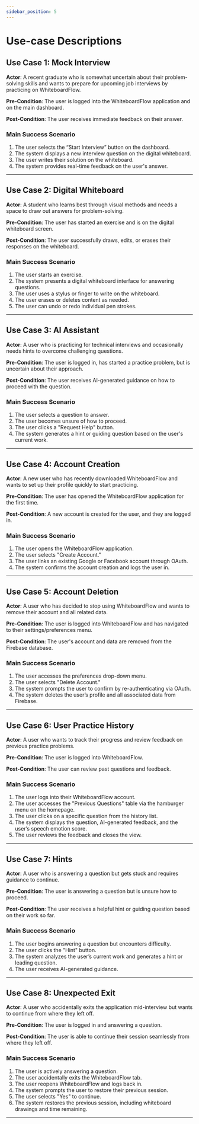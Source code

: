 ```yaml
---
sidebar_position: 5
---
```


# Use-case Descriptions

## Use Case 1: Mock Interview

**Actor**: A recent graduate who is somewhat uncertain about their problem-solving skills and wants to prepare for upcoming job interviews by practicing on WhiteboardFlow.

**Pre-Condition**: The user is logged into the WhiteboardFlow application and on the main dashboard.

**Post-Condition**: The user receives immediate feedback on their answer.

### Main Success Scenario
1. The user selects the “Start Interview” button on the dashboard.
2. The system displays a new interview question on the digital whiteboard.
3. The user writes their solution on the whiteboard.
4. The system provides real-time feedback on the user's answer.

---

## Use Case 2: Digital Whiteboard

**Actor**: A student who learns best through visual methods and needs a space to draw out answers for problem-solving.

**Pre-Condition**: The user has started an exercise and is on the digital whiteboard screen.

**Post-Condition**: The user successfully draws, edits, or erases their responses on the whiteboard.

### Main Success Scenario
1. The user starts an exercise.
2. The system presents a digital whiteboard interface for answering questions.
3. The user uses a stylus or finger to write on the whiteboard.
4. The user erases or deletes content as needed.
5. The user can undo or redo individual pen strokes.

---

## Use Case 3: AI Assistant

**Actor**: A user who is practicing for technical interviews and occasionally needs hints to overcome challenging questions.

**Pre-Condition**: The user is logged in, has started a practice problem, but is uncertain about their approach.

**Post-Condition**: The user receives AI-generated guidance on how to proceed with the question.

### Main Success Scenario
1. The user selects a question to answer.
2. The user becomes unsure of how to proceed.
3. The user clicks a "Request Help" button.
4. The system generates a hint or guiding question based on the user's current work.

---

## Use Case 4: Account Creation

**Actor**: A new user who has recently downloaded WhiteboardFlow and wants to set up their profile quickly to start practicing.

**Pre-Condition**: The user has opened the WhiteboardFlow application for the first time.

**Post-Condition**: A new account is created for the user, and they are logged in.

### Main Success Scenario
1. The user opens the WhiteboardFlow application.
2. The user selects "Create Account."
3. The user links an existing Google or Facebook account through OAuth.
4. The system confirms the account creation and logs the user in.

---
## Use Case 5: Account Deletion

**Actor**: A user who has decided to stop using WhiteboardFlow and wants to remove their account and all related data.

**Pre-Condition**: The user is logged into WhiteboardFlow and has navigated to their settings/preferences menu.

**Post-Condition**: The user's account and data are removed from the Firebase database.

### Main Success Scenario
1. The user accesses the preferences drop-down menu.
2. The user selects "Delete Account."
3. The system prompts the user to confirm by re-authenticating via OAuth.
4. The system deletes the user’s profile and all associated data from Firebase.

---

## Use Case 6: User Practice History

**Actor**: A user who wants to track their progress and review feedback on previous practice problems.

**Pre-Condition**: The user is logged into WhiteboardFlow.

**Post-Condition**: The user can review past questions and feedback.

### Main Success Scenario
1. The user logs into their WhiteboardFlow account.
2. The user accesses the "Previous Questions" table via the hamburger menu on the homepage.
3. The user clicks on a specific question from the history list.
4. The system displays the question, AI-generated feedback, and the user’s speech emotion score.
5. The user reviews the feedback and closes the view.

---

## Use Case 7: Hints

**Actor**: A user who is answering a question but gets stuck and requires guidance to continue.

**Pre-Condition**: The user is answering a question but is unsure how to proceed.

**Post-Condition**: The user receives a helpful hint or guiding question based on their work so far.

### Main Success Scenario
1. The user begins answering a question but encounters difficulty.
2. The user clicks the "Hint" button.
3. The system analyzes the user’s current work and generates a hint or leading question.
4. The user receives AI-generated guidance.

---

## Use Case 8: Unexpected Exit

**Actor**: A user who accidentally exits the application mid-interview but wants to continue from where they left off.

**Pre-Condition**: The user is logged in and answering a question.

**Post-Condition**: The user is able to continue their session seamlessly from where they left off.

### Main Success Scenario
1. The user is actively answering a question.
2. The user accidentally exits the WhiteboardFlow tab.
3. The user reopens WhiteboardFlow and logs back in.
4. The system prompts the user to restore their previous session.
5. The user selects "Yes" to continue.
6. The system restores the previous session, including whiteboard drawings and time remaining.

---